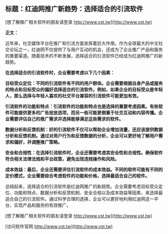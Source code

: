 ## **标题：红迪网推广新趋势：选择适合的引流软件**

[想了解推广相关软件的朋友请登录 http://www.vst.tw](http://www.vst.tw)

**正文：**

近年来，社交媒体平台在推广和引流方面发挥着巨大作用。作为全球最大的中文社交论坛之一，红迪网不仅提供了与用户互动的机会，还成为了企业推广产品和服务的重要渠道。随着技术的不断发展，选择适合的引流软件已经成为红迪网推广的新趋势。

**在选择适合的引流软件时，企业需要考虑以下几个因素：**

**目标受众定位：不同的引流软件有不同的用户群体。企业需要根据自身产品或服务的特点和目标受众的偏好选择适合的引流软件。例如，如果企业的目标受众是年轻人，那么选择与年轻人喜欢的社交平台兼容的引流软件可能更加有效。**

**引流软件的功能和特点：引流软件的功能和特点也是选择的重要考虑因素。有些软件可能提供更多的广告投放选项，而另一些可能更侧重于社交互动和内容传播。企业需要评估自己的推广需求并选择能够满足这些需求的软件。**

**数据分析和反馈机制：好的引流软件不仅可以帮助企业增加流量，还应该提供数据分析和反馈机制。通过对用户行为和反馈数据的分析，企业可以更好地了解用户需求和偏好，并调整推广策略。**

**安全和合规性：在选择引流软件时，企业还需要考虑其安全性和合规性。确保软件符合相关法律法规和平台政策，避免出现违规操作和风险。**

**成本效益：最后，企业还需要评估引流软件的成本效益。不同的软件可能有不同的定价模式，企业需要综合考虑软件的功能和价格，选择最适合自己的软件。**

总结起来，选择适合的引流软件是红迪网推广的新趋势。企业需要考虑目标受众定位、功能和特点、数据分析和反馈机制、安全合规以及成本效益等因素，来选择最适合自己的引流软件。通过科学合理的选择，企业可以更好地利用红迪网这一平台，实现产品和服务的有效推广。

[想了解推广相关软件的朋友请登录 http://www.vst.tw](http://www.vst.tw)


[访问软件官网 http://www.vst.tw](http://www.vst.tw)
